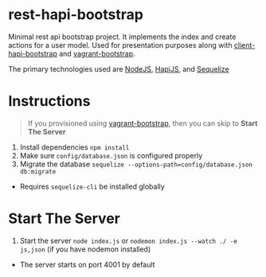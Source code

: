 # rest-hapi-bootstrap
Minimal rest api bootstrap project. It implements the index and create actions for a user model. Used for presentation purposes along with [client-hapi-bootstrap](https://github.com/Olson3R/client-hapi-bootstrap) and [vagrant-bootstrap](https://github.com/Olson3R/vagrant-bootstrap).

The primary technologies used are [NodeJS](https://nodejs.org/), [HapiJS](http://hapijs.com/), and [Sequelize](http://docs.sequelizejs.com/en/latest/)

# Instructions
>If you provisioned using [vagrant-bootstrap](https://github.com/Olson3R/vagrant-bootstrap), then you can skip to **Start The Server**

1. Install dependencies `npm install`
2. Make sure `config/database.json` is configured properly
3. Migrate the database `sequelize --options-path=config/database.json db:migrate`
 * Requires `sequelize-cli` be installed globally

# Start The Server
1. Start the server `node index.js` or `nodemon index.js --watch ./ -e js,json` (if you have nodemon installed)
 - The server starts on port 4001 by default

